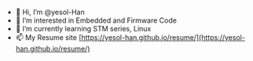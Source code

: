 - 👋 Hi, I’m @yesol-Han
- 👀 I’m interested in Embedded and Firmware Code
- 🌱 I’m currently learning STM series, Linux
- 📫 My Resume site [https://yesol-han.github.io/resume/](https://yesol-han.github.io/resume/)

<!---
yesol-Han/yesol-Han is a ✨ special ✨ repository because its `README.md` (this file) appears on your GitHub profile.
You can click the Preview link to take a look at your changes.
--->

